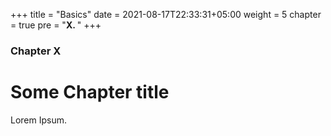 +++
title = "Basics"
date = 2021-08-17T22:33:31+05:00
weight = 5
chapter = true
pre = "<b>X. </b>"
+++

### Chapter X

# Some Chapter title

Lorem Ipsum.
